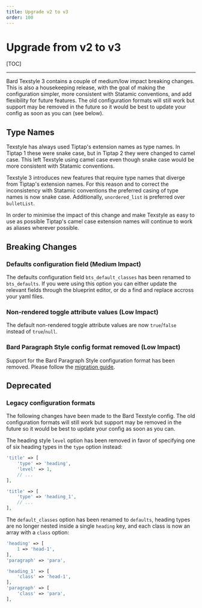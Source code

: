 ```yaml
---
title: Upgrade v2 to v3
order: 100
---
```


# Upgrade from v2 to v3

[TOC]

---

Bard Texstyle 3 contains a couple of medium/low impact breaking changes. This is also a housekeeping release, with the goal of making the configuration simpler, more consistent with Statamic conventions, and add flexibility for future features. The old configuration formats will still work but support may be removed in the future so it would be best to update your config as soon as you can (see below).

## Type Names

Texstyle has always used Tiptap's extension names as type names. In Tiptap 1 these were snake case, but in Tiptap 2 they were changed to camel case. This left Texstyle using camel case even though snake case would be more consistent with Statamic conventions.

Texstyle 3 introduces new features that require type names that diverge from Tiptap's extension names. For this reason and to correct the inconsistency with Statamic conventions the preferred casing of type names is now snake case. Additionally, `unordered_list` is preferred over `bulletList`.

In order to minimise the impact of this change and make Texstyle as easy to use as possible Tiptap's camel case extension names will continue to work as aliases wherever possible.

## Breaking Changes

### Defaults configuration field (Medium Impact)

The defaults configuration field `bts_default_classes` has been renamed to `bts_defaults`. If you were using this option you can either update the relevant fields through the blueprint editor, or do a find and replace accross your yaml files.

### Non-rendered toggle attribute values (Low Impact)

The default non-rendered toggle attribute values are now `true`/`false` instead of `true`/`null`.

### Bard Paragraph Style config format removed (Low Impact)

Support for the Bard Paragraph Style configuration format has been removed. Please follow the [migration guide](https://github.com/jacksleight/statamic-bard-texstyle/blob/main/MIGRATION.md).

## Deprecated

### Legacy configuration formats

The following changes have been made to the Bard Texstyle config. The old configuration formats will still work but support may be removed in the future so it would be best to update your config as soon as you can.

The heading style `level` option has been removed in favor of specifying one of six heading types in the `type` option instead:

```php
'title' => [
    'type' => 'heading',
    'level' => 1,
    // ...
],
```
```php
'title' => [
    'type' => 'heading_1',
    // ...
],
```

The `default_classes` option has been renamed to `defaults`, heading types are no longer nested inside a single `heading` key, and each class is now an array with a `class` option:

```php
'heading' => [
    1 => 'head-1',
],
'paragraph' => 'para',
```
```php
'heading_1' => [
    'class' => 'head-1',
],
'paragraph' => [
    'class' => 'para',
],
```